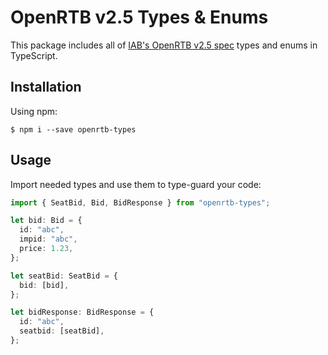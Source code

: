 # OpenRTB v2.5 Types & Enums

This package includes all of [IAB's OpenRTB v2.5 spec](https://www.iab.com/wp-content/uploads/2016/03/OpenRTB-API-Specification-Version-2-5-FINAL.pdf) types and enums in TypeScript.

## Installation

Using npm:

```shell
$ npm i --save openrtb-types
```

## Usage

Import needed types and use them to type-guard your code:

```ts
import { SeatBid, Bid, BidResponse } from "openrtb-types";

let bid: Bid = {
  id: "abc",
  impid: "abc",
  price: 1.23,
};

let seatBid: SeatBid = {
  bid: [bid],
};

let bidResponse: BidResponse = {
  id: "abc",
  seatbid: [seatBid],
};
```
